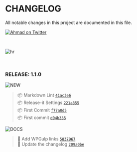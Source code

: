 # CHANGELOG

All notable changes in this project are documented in this file.

[![Ahmad on Twitter](https://img.shields.io/twitter/follow/mrahmadawais.svg?style=social&label=Follow%20@MrAhmadAwais)](https://twitter.com/mrahmadawais/)

<br>

![hr](https://on.ahmda.ws/t6N5/c)

<br>

### RELEASE: 1.1.0

![NEW](https://img.shields.io/badge/-NEW-gray.svg?colorB=3778FF)

> 📦 Markdown Lint [`41ac3e6`](https://github.com/ahmadawais/Install-WPGulp/commit/41ac3e695c696fa30e88cadedd7461faf849af90) <br>
> 📦 Release-it Settings [`221a855`](https://github.com/ahmadawais/Install-WPGulp/commit/221a8558d159da0185e4ac748a49a9d96fa91411) <br>
> 📦 First Commit [`f77a0d5`](https://github.com/ahmadawais/Install-WPGulp/commit/f77a0d5b179889cddecd4fa90af3239275bee96d) <br>
> 📦 First commit [`d04b335`](https://github.com/ahmadawais/Install-WPGulp/commit/d04b335772e09ddae36176e3974b8200d122e086) <br>

![DOCS](https://img.shields.io/badge/-DOCS-gray.svg?colorB=978CD4)

> 📖 Add WPGulp links [`5837967`](https://github.com/ahmadawais/Install-WPGulp/commit/5837967df61e2ed6d886877a4551c54638d9b9ba) <br>
>  📖 Update the changelog [`209a0be`](https://github.com/ahmadawais/Install-WPGulp/commit/209a0beb307a8c119fb211f8a4750e164060efd4) <br>

<br>
